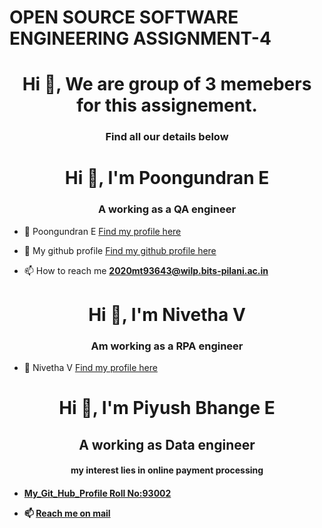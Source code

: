<h1>OPEN SOURCE SOFTWARE ENGINEERING ASSIGNMENT-4</h1>

<h1 align="center">Hi 👋, We are group of 3 memebers for this assignement.</h1>
<h3 align="center">Find all our details  below </h3>

<h1 align="center">Hi 👋, I'm Poongundran E</h1>
<h3 align="center">A working as a QA engineer</h3>

- 🔭 Poongundran E [Find my profile here](https://poongundra.github.io/)

- 👯 My github profile [Find my github profile here](https://github.com/poongundranbits)

- 📫 How to reach me **2020mt93643@wilp.bits-pilani.ac.in**


<h1 align="center">Hi 👋, I'm Nivetha V</h1>
<h3 align="center">Am working as a RPA engineer</h3>

- 🔭 Nivetha V [Find my profile here](https://2020mt93176.github.io/nivethabits.github.io/)

<h1 align="center">Hi 👋, I'm Piyush Bhange E</h1>
<h2 align="center">A working as Data engineer</h2>
<h4 align="center"> my interest lies in online payment processing <h4>

- [My_Git_Hub_Profile Roll No:93002](2020mt93002@wilp.bits-pilani.ac.in "2020mt93002 Piyush bhange")

- 📫 [ Reach  me on mail ](2020mt93002@wilp.bits-pilani.ac.in "My mail box")
